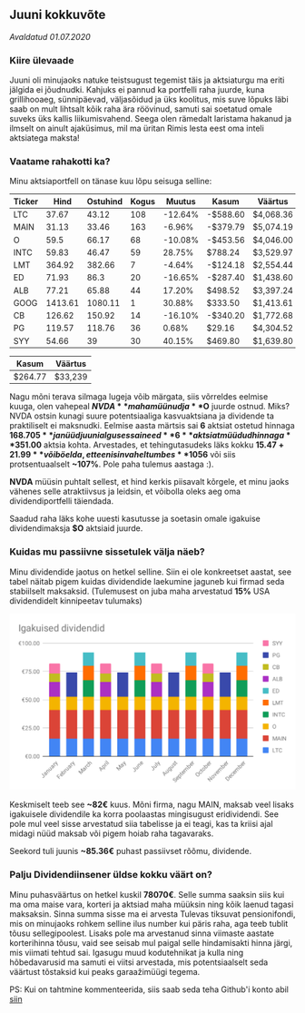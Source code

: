 ## Juuni kokkuvõte
_Avaldatud 01.07.2020_

### Kiire ülevaade

Juuni oli minujaoks natuke teistsugust tegemist täis ja aktsiaturgu ma eriti jälgida ei jõudnudki. Kahjuks ei pannud ka 
portfelli raha juurde, kuna grillihooaeg, sünnipäevad, väljasõidud ja üks koolitus, mis suve lõpuks läbi saab on mult 
lihtsalt kõik raha ära röövinud, samuti sai soetatud omale suveks üks kallis liikumisvahend. Seega olen rämedalt laristama
hakanud ja ilmselt on ainult ajaküsimus, mil ma üritan Rimis lesta eest oma inteli aktsiatega maksta!

### Vaatame rahakotti ka?
Minu aktsiaportfell on tänase kuu lõpu seisuga selline:

| Ticker | Hind | Ostuhind | Kogus| Muutus | Kasum   | Väärtus   |
|------|---------|----------|------|-----|----------|--------------|
| LTC  | 37.67   | 43.12          | 108      | -12.64%        | -$588.60    | $4,068.36 |
| MAIN | 31.13   | 33.46          | 163      | -6.96%         | -$379.79    | $5,074.19 |
| O    | 59.5    | 66.17          | 68       | -10.08%        | -$453.56    | $4,046.00 |
| INTC | 59.83   | 46.47          | 59       | 28.75%         | $788.24     | $3,529.97 |
| LMT  | 364.92  | 382.66         | 7        | -4.64%         | -$124.18    | $2,554.44 |
| ED   | 71.93   | 86.3           | 20       | -16.65%        | -$287.40    | $1,438.60 |
| ALB  | 77.21   | 65.88          | 44       | 17.20%         | $498.52     | $3,397.24 |
| GOOG | 1413.61 | 1080.11        | 1        | 30.88%         | $333.50     | $1,413.61 |
| CB   | 126.62  | 150.92         | 14       | -16.10%        | -$340.20    | $1,772.68 |
| PG   | 119.57  | 118.76         | 36       | 0.68%          | $29.16      | $4,304.52 |
| SYY  | 54.66   | 39             | 30       | 40.15%         | $469.80     | $1,639.80 |

| Kasum | Väärtus |
| ----- | ------- |
| $264.77 | $33,239 |

Nagu mõni terava silmaga lugeja võib märgata, siis võrreldes eelmise kuuga, olen vahepeal **$NVDA** maha müünud ja **$O**
juurde ostnud. Miks? NVDA ostsin kunagi suure potentsiaaliga kasvuaktsiana ja dividende ta praktiliselt ei maksnudki.
Eelmise aasta märtsis sai **6** aktsiat ostetud hinnaga **$168.705** ja nüüd juuni alguses sai need **6** aktsiat müüdud
hinnaga **$351.00** aktsia kohta. Arvestades, et tehingutasudeks läks kokku **$15.47 + 21.99** võib öelda, et teenisin
vahelt umbes **$1056** või siis protsentuaalselt **~107%**. Pole paha tulemus aastaga :).    

**NVDA** müüsin puhtalt sellest, et hind kerkis piisavalt kõrgele, et minu jaoks vähenes selle atraktiivsus ja leidsin,
et võibolla oleks aeg oma dividendiportfelli täiendada. 

Saadud raha läks kohe uuesti kasutusse ja soetasin omale igakuise dividendimaksja **$O** aktsiaid juurde.

### Kuidas mu passiivne sissetulek välja näeb?

Minu dividendide jaotus on hetkel selline. Siin ei ole konkreetset aastat, see tabel näitab pigem kuidas dividendide laekumine jaguneb kui firmad seda stabiilselt maksaksid. (Tulemusest on juba maha arvestatud **15%** USA dividendidelt kinnipeetav tulumaks)

![Laekuvad dividendid kuus](./dividendijaotus.svg?sanitize=true)

Keskmiselt teeb see **~82€** kuus. 
Mõni firma, nagu MAIN, maksab veel lisaks igakuisele dividendile ka korra poolaastas mingisugust eridividendi. See pole mul veel sisse arvestatud siia tabelisse ja ei teagi, 
kas ta kriisi ajal midagi nüüd maksab või pigem hoiab raha tagavaraks.

Seekord tuli juunis **~85.36€** puhast passiivset rõõmu, dividende.

### Palju Dividendiinsener üldse kokku väärt on?

Minu puhasväärtus on hetkel kuskil **78070€**. Selle summa saaksin siis kui ma oma maise vara, korteri ja aktsiad maha müüksin ning kõik laenud tagasi maksaksin. Sinna summa sisse ma ei arvesta Tulevas tiksuvat pensionifondi, mis on minujaoks rohkem selline ilus number kui päris raha, aga teeb tublit tõusu sellegipoolest. Lisaks pole ma arvestanud sinna viimaste aastate korterihinna tõusu, vaid see seisab mul paigal selle hindamisakti hinna järgi, mis viimati tehtud sai. Igasugu muud kodutehnikat ja kulla ning hõbedavarusid
ma samuti ei viitsi arvestada, mis potentsiaalselt seda väärtust tõstaksid kui peaks garaažimüügi tegema.

PS: Kui on tahtmine kommenteerida, siis saab seda teha Github'i konto abil [siin](https://github.com/dividendiinsener/blog/issues/9)
